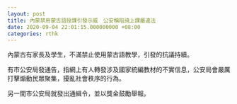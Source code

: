 ```yaml
---
layout: post
title: 內蒙禁用蒙古語授課引發示威　公安稱阻撓上課屬違法
date: 2020-09-04 22:01:15.000000000 +08:00
categories: rthk
---
```


內蒙古有家長及學生，不滿禁止使用蒙古語教學，引發的抗議持續。

有市公安局發通告，指網上有人轉發涉及國家統編教材的不實信息，公安局會嚴厲打擊煽動民眾聚集，擾亂社會秩序的行為。

另一間市公安局就發出通緝令，並以獎金鼓勵舉報。
